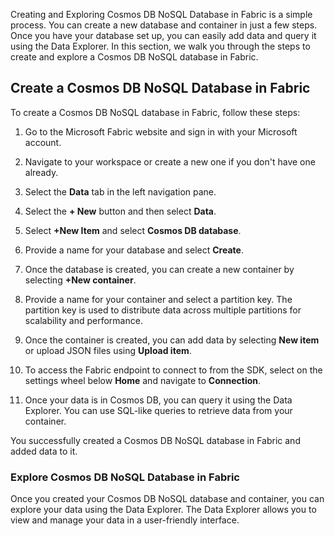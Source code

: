 Creating and Exploring Cosmos DB NoSQL Database in Fabric is a simple process. You can create a new database and container in just a few steps. Once you have your database set up, you can easily add data and query it using the Data Explorer. In this section, we walk you through the steps to create and explore a Cosmos DB NoSQL database in Fabric.

## Create a Cosmos DB NoSQL Database in Fabric

To create a Cosmos DB NoSQL database in Fabric, follow these steps:

1. Go to the Microsoft Fabric website and sign in with your Microsoft account.

1. Navigate to your workspace or create a new one if you don't have one already.

1. Select the **Data** tab in the left navigation pane.

1. Select the **+ New** button and then select **Data**.

1. Select **+New Item** and select **Cosmos DB database**.

1. Provide a name for your database and select **Create**.

1. Once the database is created, you can create a new container by selecting **+New container**.

1. Provide a name for your container and select a partition key. The partition key is used to distribute data across multiple partitions for scalability and performance.

1. Once the container is created, you can add data by selecting **New item** or upload JSON files using **Upload item**.

1. To access the Fabric endpoint to connect to from the SDK, select on the settings wheel below **Home** and navigate to **Connection**.

1. Once your data is in Cosmos DB, you can query it using the Data Explorer. You can use SQL-like queries to retrieve data from your container.

You successfully created a Cosmos DB NoSQL database in Fabric and added data to it.

### Explore Cosmos DB NoSQL Database in Fabric

Once you created your Cosmos DB NoSQL database and container, you can explore your data using the Data Explorer. The Data Explorer allows you to view and manage your data in a user-friendly interface.
